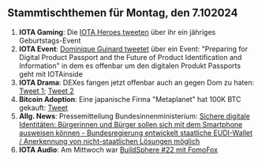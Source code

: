 ## Stammtischthemen für Montag, den 7.102024

1. **IOTA Gaming**: Die [IOTA Heroes tweeten](https://x.com/IotaHeroes/status/1840823274919653519) über ihr ein jähriges Geburtstags-Event
2. **IOTA Event**: [Dominique Guinard tweetet](https://x.com/domguinard/status/1840763593467277678) über ein Event: "Preparing for Digital Product Passport and the Future of Product Identification and Information" in dem es offenbar um den digitalen Produkt Passports geht mit IOTAinside
3. **IOTA Drama**: DEXes fangen jetzt offenbar auch an gegen Dom zu haten: [Tweet 1](https://x.com/_DEXES_/status/1840843712412176798); [Tweet 2](https://x.com/_DEXES_/status/1840844919767728461)
4. **Bitcoin Adoption**: Eine japanische Firma "Metaplanet" hat 100K BTC gekauft: [Tweet](https://x.com/BitcoinMagazine/status/1840957602869514393)
5. **Allg. News**: Pressemitteilung Bundesinnenministerium: [Sichere digitale Identitäten: Bürgerinnen und Bürger sollen sich mit dem Smartphone ausweisen können - Bundesregierung entwickelt staatliche EUDI-Wallet / Anerkennung von nicht-staatlichen Lösungen möglich](https://www.bmi.bund.de/DE/startseite/startseite-node.html;jsessionid=F135ED98E24D790C1D54A934F67BE53A.live861)
6. **IOTA Audio**: Am Mittwoch war [BuildSphere #22 mit FomoFox](https://x.com/iota/status/1839621010598818171)
